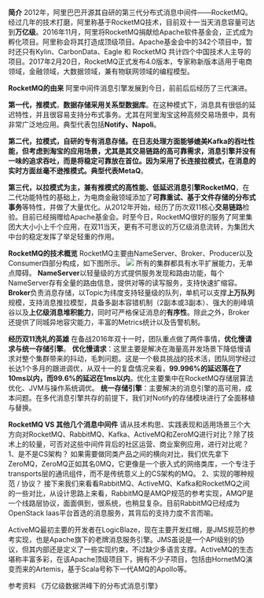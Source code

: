 
**简介**
2012年，阿里巴巴开源其自研的第三代分布式消息中间件——RocketMQ。经过几年的技术打磨，阿里称基于RocketMQ技术，目前双十一当天消息容量可达到**万亿级**。2016年11月，阿里将RocketMQ捐献给Apache软件基金会，正式成为孵化项目。阿里称会将其打造成顶级项目。Apache基金会中的342个项目中，暂时还只有Kylin、CarbonData、Eagle 和 RocketMQ 共计四个中国技术人主导的项目。2017年2月20日，RocketMQ正式发布4.0版本，专家称新版本适用于电商领域，金融领域，大数据领域，兼有物联网领域的编程模型。

**RocketMQ的由来**
阿里中间件消息引擎发展到今日，前前后后经历了三代演进。

**第一代，推模式**，**数据存储采用关系型数据库**。在这种模式下，消息具有很低的延迟特性，并且很容易支持分布式事务。尤其在阿里淘宝这种高频交易场景中，具有非常广泛地应用。典型代表包括**Notify、Napoli**。

**第二代，拉模式，自研的专有消息存储。**在日志处理方面能够媲美Kafka的吞吐性能，但考虑到淘宝的应用场景，尤其是其交易链路的高可靠需求，消息引擎并没有一味的追求吞吐，而是将稳定可靠放在首位。因为采用了长连接拉模式，在消息的实时方面丝毫不逊推模式。典型代表**MetaQ**。

**第三代，以拉模式为主，兼有推模式的高性能、低延迟消息引擎RocketMQ**，在二代功能特性的基础上，为电商金融领域添加了**可靠重试、基于文件存储的分布式事务**等特性，并做了大量优化。从2012年开始，经历了历次双11核心**交易链路**检验。目前已经捐赠给Apache基金会。时至今日，RocketMQ很好的服务了阿里集团大大小小上千个应用，在双11当天，更有不可思议的万亿级消息流转，为集团大中台的稳定发挥了举足轻重的作用。

**RocketMQ的技术概览**
RocketMQ主要由NameServer、Broker、Producer以及Consumer四部分构成，如下图所示。
![](https://i.imgur.com/I4YzGEz.png)
所有的集群都具有水平扩展能力，无单点障碍。
**NameServer**以轻量级的方式提供服务发现和路由功能，每个NameServer存有全量的路由信息，提供对等的读写服务，支持快速扩缩容。
**Broker**负责消息存储，以Topic为纬度支持轻量级的队列，单机可以支撑**上万队列**规模，支持消息推拉模型，具备多副本容错机制（2副本或3副本）、强大的削峰填谷以及**上亿级消息堆积能力**，同时可严格保证消息的**有序性**。除此之外，Broker还提供了同城异地容灾能力，丰富的Metrics统计以及告警机制。

**经历双11洗礼的英雄**
在备战2016年双十一时，团队重点做了两件事情，**优化慢请求与统一存储引擎**。
**优化慢请求**：这里主要是解决在海量高并发场景下降低慢请求对整个集群带来的抖动，毛刺问题。这是一个极具挑战的技术活，团队同学经过长达1个多月的跟进调优，从双十一的复盘情况来看，**99.996%的延迟落在了10ms以内，而99.6%的延迟在1ms以内**。优化主要集中在RocketMQ存储层算法优化、JVM与操作系统调优。
**统一存储引擎**：主要解决的消息引擎的高可用，成本问题。在多代消息引擎共存的前提下，我们对Notify的存储模块进行了全面移植与替换。


**RocketMQ VS 其他几个消息中间件**
请从技术构思、实践表现和适用场景三个大方向对RocketMQ、RabbitMQ、Kafka、ActiveMQ和ZeroMQ进行对比？除了技术上的较量，可否对这些中间件背后的社区运营、商业案例应用，进行对比呢？       
1、是不是CS架构？
如果需要做同类产品之间的横向对比，我们优先拿下ZeroMQ，ZeroMQ正如其名0MQ，它更像是一个嵌入式的网络类库，一个专注于transports层的通讯组件，而不是传统意义上的CS架构的MQ。
2、实现的哪种规范 / 协议？
接下来我们来看看RabbitMQ、ActiveMQ、Kafka和RocketMQ之间的一些对比，从设计思路上来看，RabbitMQ是AMQP规范的参考实现，AMQP是一个线路层协议，面面俱到，很系统，也稍显复杂。目前RabbitMQ已经成为OpenStack Iaas平台首选的消息服务，其背后的支持力度不言而喻。

ActiveMQ最初主要的开发者在LogicBlaze，现在主要开发红帽，是JMS规范的参考实现，也是Apache旗下的老牌消息服务引擎。JMS虽说是一个API级别的协议，但其内部还是定义了一些实现约束，不过缺少多语言支撑。ActiveMQ的生态堪称丰富多彩，在该Apache顶级项目下，拥有不少子项目，包括由HornetMQ演变而来的Artemis，基于Scala号称下一代AMQ的Apollo等。






参考资料
《万亿级数据洪峰下的分布式消息引擎》





